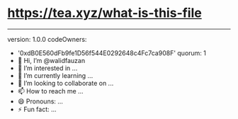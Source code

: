 # https://tea.xyz/what-is-this-file
---
version: 1.0.0
codeOwners:
  - '0xdB0E560dFb9fe1D56f544E0292648c4Fc7ca908F'
quorum: 1
- 👋 Hi, I’m @walidfauzan
- 👀 I’m interested in ...
- 🌱 I’m currently learning ...
- 💞️ I’m looking to collaborate on ...
- 📫 How to reach me ...
- 😄 Pronouns: ...
- ⚡ Fun fact: ...

<!---
walidfauzan/walidfauzan is a ✨ special ✨ repository because its `README.md` (this file) appears on your GitHub profile.
You can click the Preview link to take a look at your changes.
--->

